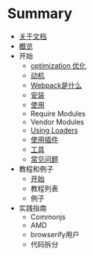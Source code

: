 # Summary

* [关于文档](README.md)
* [概览](chapter0/home.md)
* 开始
   * [optimization 优化](chapter1/section1.md)
   * [动机](chapter1/dong_ji.md)
   * [Webpack是什么](chapter1/webpack_is.md)
   * [安装](chapter1/an_zhuang.md)
   * [使用](usage.md)
   * Require Modules
   * Vendor Modules
   * [Using Loaders](chapter1/using_loaders.md)
   * [使用插件](chapter1/using_plugins.md)
   * [工具](devtool.md)
   * [常见问题](troubleshooting.md)
* 教程和例子
   * [开始](getting_started.md)
   * 教程列表
   * 例子
* 实践指南
   * Commonjs
   * AMD
   * browserify用户
   * 代码拆分

